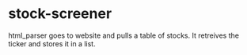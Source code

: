 # stock-screener
html_parser goes to website and pulls a table of stocks. It retreives the ticker and stores it in a list.
